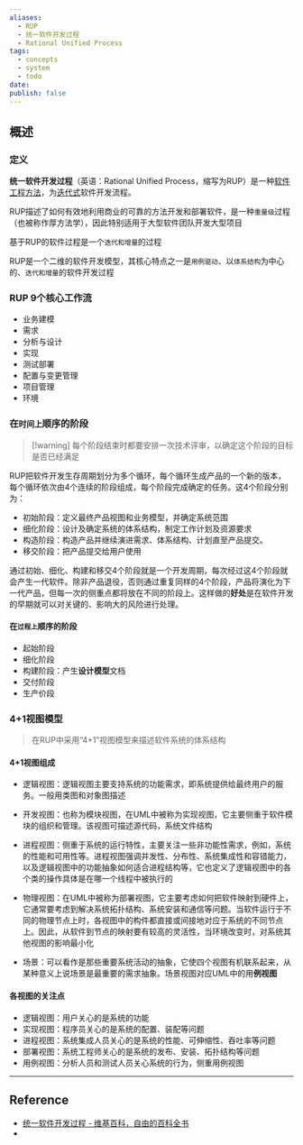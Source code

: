 ```yaml
---
aliases:
  - RUP
  - 统一软件开发过程
  - Rational Unified Process
tags:
  - concepts
  - system
  - todo
date: 
publish: false
---
```


## 概述

### 定义

**统一软件开发过程**（英语：Rational Unified Process，缩写为RUP）是一种[软件工程](https://zh.wikipedia.org/wiki/%E8%BD%AF%E4%BB%B6%E5%B7%A5%E7%A8%8B "软件工程")[方法](https://zh.wikipedia.org/wiki/%E6%96%B9%E6%B3%95%E5%AD%A6 "方法学")，为[迭代式](https://zh.wikipedia.org/wiki/%E8%BF%AD%E4%BB%A3%E5%BC%8F%E5%BC%80%E5%8F%91 "迭代式开发")软件开发流程。

RUP描述了如何有效地利用商业的可靠的方法开发和部署软件，是一种`重量级`过程（也被称作厚方法学），因此特别适用于大型软件团队开发大型项目

基于RUP的软件过程是一个`迭代和增量`的过程

RUP是一个二维的软件开发模型，其核心特点之一是`用例驱动`、以`体系结构`为中心的、`迭代和增量`的软件开发过程

### RUP 9个核心工作流

- 业务建模
- 需求
- 分析与设计
- 实现
- 测试部署
- 配置与变更管理
- 项目管理
- 环境

### 在`时间上`顺序的阶段

>[!warning] 每个阶段结束时都要安排一次技术评审，以确定这个阶段的目标是否已经满足

RUP把软件开发生存周期划分为多个循环，每个循环生成产品的一个新的版本，每个循环依次由4个连续的阶段组成，每个阶段完成确定的任务。这4个阶段分别为：

- 初始阶段：定义最终产品视图和业务模型，并确定系统范围
- 细化阶段：设计及确定系统的体系结构，制定工作计划及资源要求
- 构造阶段：构造产品并继续演进需求、体系结构、计划直至产品提交。
- 移交阶段：把产品提交给用户使用

通过初始、细化、构建和移交4个阶段就是一个开发周期，每次经过这4个阶段就会产生一代软件。除非产品退役，否则通过重复同样的4个阶段，产品将演化为下一代产品，但每一次的侧重点都将放在不同的阶段上。这样做的**好处**是在软件开发的早期就可以对关键的、影响大的风险进行处理。

#### 在`过程上`顺序的阶段

- 起始阶段
- 细化阶段
- 构建阶段：产生**设计模型**文档
- 交付阶段
- 生产价段

### 4+1视图模型

> 在RUP中采用“4+1”视图模型来描述软件系统的体系结构

#### 4+1视图组成

- 逻辑视图：逻辑视图主要支持系统的功能需求，即系统提供给最终用户的服务。一般用类图和对象图描述
- 开发视图：也称为模块视图，在UML中被称为实现视图，它主要侧重于软件模块的组织和管理。该视图可描述源代码，系统文件结构
- 进程视图：侧重于系统的运行特性，主要关注一些非功能性需求，例如，系统的性能和可用性等。进程视图强调并发性、分布性、系统集成性和容错能力，以及逻辑视图中的功能抽象如何适合进程结构等，它也定义了逻辑视图中的各个类的操作具体是在哪一个线程中被执行的
- 物理视图：在UML中被称为部署视图，它主要考虑如何把软件映射到硬件上，它通常要考虑到解决系统拓扑结构、系统安装和通信等问题。当软件运行于不同的物理节点上时，各视图中的构件都直接或间接地对应于系统的不同节点上。因此，从软件到节点的映射要有较高的灵活性，当环境改变时，对系统其他视图的影响最小化

- 场景：可以看作是那些重要系统活动的抽象，它使四个视图有机联系起来，从某种意义上说场景是最重要的需求抽象。场景视图对应UML中的用**例视图**

#### 各视图的关注点

- 逻辑视图：用户关心的是系统的功能
- 实现视图：程序员关心的是系统的配置、装配等问题
- 进程视图：系统集成人员关心的是系统的性能、可伸缩性、吞吐率等问题
- 部署视图：系统工程师关心的是系统的发布、安装、拓扑结构等问题
- 用例视图：分析人员和测试人员关心系统的行为，侧重用例视图

***
## Reference

- [统一软件开发过程 - 维基百科，自由的百科全书](https://zh.wikipedia.org/zh-cn/%E7%BB%9F%E4%B8%80%E8%BD%AF%E4%BB%B6%E5%BC%80%E5%8F%91%E8%BF%87%E7%A8%8B)
- 
